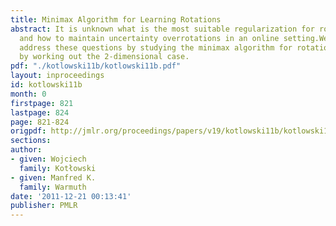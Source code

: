 ```yaml
---
title: Minimax Algorithm for Learning Rotations
abstract: It is unknown what is the most suitable regularization for rotation matrices
  and how to maintain uncertainty overrotations in an online setting.We propose to
  address these questions by studying the minimax algorithm for rotations and begin
  by working out the 2-dimensional case.
pdf: "./kotlowski11b/kotlowski11b.pdf"
layout: inproceedings
id: kotlowski11b
month: 0
firstpage: 821
lastpage: 824
page: 821-824
origpdf: http://jmlr.org/proceedings/papers/v19/kotlowski11b/kotlowski11b.pdf
sections: 
author:
- given: Wojciech
  family: Kotłowski
- given: Manfred K.
  family: Warmuth
date: '2011-12-21 00:13:41'
publisher: PMLR
---
```


